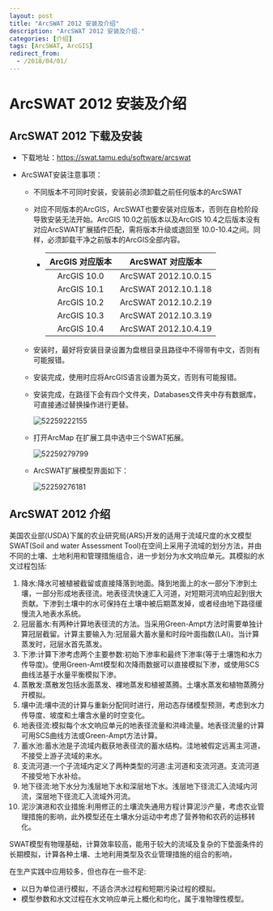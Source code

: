 ```yaml
---
layout: post
title: "ArcSWAT 2012 安装及介绍"
description: "ArcSWAT 2012 安装及介绍."
categories: [介绍]
tags: [ArcSWAT, ArcGIS]
redirect_from:
  - /2018/04/01/
---
```

# ArcSWAT 2012 安装及介绍

## ArcSWAT 2012 下载及安装

- 下载地址：https://swat.tamu.edu/software/arcswat

- ArcSWAT安装注意事项：

  - 不同版本不可同时安装，安装前必须卸载之前任何版本的ArcSWAT

  - 对应不同版本的ArcGIS，ArcSWAT也要安装对应版本，否则在自检阶段导致安装无法开始。ArcGIS 10.0之前版本以及ArcGIS 10.4之后版本没有对应ArcSWAT扩展插件匹配，需将版本升级或退回至 10.0-10.4之间。同样，必须卸载干净之前版本的ArcGIS全部内容。

    - | ArcGIS 对应版本 |   ArcSWAT 对应版本   |
      | :-------------: | :------------------: |
      |   ArcGIS 10.0   | ArcSWAT 2012.10.0.15 |
      |   ArcGIS 10.1   | ArcSWAT 2012.10.1.18 |
      |   ArcGIS 10.2   | ArcSWAT 2012.10.2.19 |
      |   ArcGIS 10.3   | ArcSWAT 2012.10.3.19 |
      |   ArcGIS 10.4   | ArcSWAT 2012.10.4.19 |

  - 安装时，最好将安装目录设置为盘根目录且路径中不得带有中文，否则有可能报错。

  - 安装完成，使用时应将ArcGIS语言设置为英文，否则有可能报错。

  - 安装完成，在路径下会有四个文件夹，Databases文件夹中存有数据库，可直接通过替换操作进行更替。

    ![52259222155](C:\Users\19502\AppData\Local\Temp\1522592221557.png)

  - 打开ArcMap 在扩展工具中选中三个SWAT拓展。

    ![52259279799](C:\Users\19502\AppData\Local\Temp\1522592797992.png)

  - ArcSWAT扩展模型界面如下：

    ![52259276181](C:\Users\19502\AppData\Local\Temp\1522592761811.png)

## ArcSWAT 2012 介绍

美国农业部(USDA)下属的农业研究局(ARS)开发的适用于流域尺度的水文模型SWAT(Soil and water Assessment Tool)在空间上采用子流域的划分方法，并由不同的土壤、土地利用和管理措施组合，进一步划分为水文响应单元。其模拟的水文过程包括:

1. 降水:降水可被植被截留或直接降落到地面。降到地面上的水一部分下渗到土壤，一部分形成地表径流。地表径流快速汇入河道，对短期河流响应起到很大贡献。下渗到土壤中的水可保持在土壤中被后期蒸发掉，或者经由地下路径缓慢流入地表水系统。
2. 冠层蓄水:有两种计算地表径流的方法。当采用Green-Ampt方法时需要单独计算冠层截留。计算主要输入为:冠层最大蓄水量和时段叶面指数(LAI)。当计算蒸发时，冠层水首先蒸发。
3. 下渗:计算下渗考虑两个主要参数:初始下渗率和最终下渗率(等于土壤饱和水力传导度)。使用Green-Amt模型和次降雨数据可以直接模拟下渗，或使用SCS曲线法基于水量平衡模拟下渗。
4. 蒸散发:蒸散发包括水面蒸发、裸地蒸发和植被蒸腾。土壤水蒸发和植物蒸腾分开模拟。
5. 壤中流:壤中流的计算与重新分配同时进行，用动态存储模型预测，考虑到水力传导度、坡度和土壤含水量的时空变化。
6. 地表径流:模拟每个水文响应单元的地表径流量和洪峰流量。地表径流量的计算可用SCS曲线方法或Green-Ampt方法计算。
7. 蓄水池:蓄水池是子流域内截获地表径流的蓄水结构。洼地被假定远离主河道，不接受上游子流域的来水。
8. 支流河道:一个子流域内定义了两种类型的河道:主河道和支流河道。支流河道不接受地下水补给。
9. 地下径流:地下水分为浅层地下水和深层地下水。浅层地下径流汇入流域内河流，深层地下径流汇入流域外河流。
10. 泥沙演进和农业措施:利用修正的土壤流失通用方程计算泥沙产量，考虑农业管理措施的影响，此外模型还在土壤水分运动中考虑了营养物和农药的运移转化。

SWAT模型有物理基础，计算效率较高，能用于较大的流域及复杂的下垫面条件的长期模拟，计算各种土壤、土地利用类型及农业管理措施的组合的影响，

在生产实践中应用较多，但也存在一些不足:

- 以日为单位进行模拟，不适合洪水过程和短期污染过程的模拟。
- 模型参数和水文过程在水文响应单元上概化和均化，属于准物理性模型。

